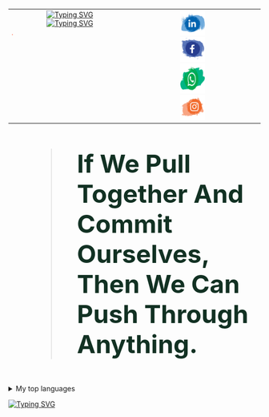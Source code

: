 <table>
  <tr>
    <td style="width: 50%; vertical-align: top; text-align: center;">
      <!-- Typing SVG Images -->
      <a href="https://www.linkedin.com/in/a7med-elgo7ary">
        <img src="https://readme-typing-svg.demolab.com?font=Fira+Code&weight=700&size=25&pause=1000&color=130976&width=800&height=50&lines=Hallo+Genie.%F0%9F%91%A8%E2%80%8D%F0%9F%92%BB;Mein+Name+ist+Ahmed+El-Gohary.;Ich+setze+meine+fantasie+auf+den+Mars.%F0%9F%9A%80+;+Der+Fingerabdruch+ist+nich+unser+weg+.%E2%9C%A8" alt="Typing SVG">
      </a>
      <br>
      <a href="https://www.linkedin.com/in/a7med-elgo7ary">
        <img src="https://readme-typing-svg.demolab.com?font=Fira+Code&weight=500&pause=2000&color=F72EDE&multiline=true&width=700&height=110&lines=Embedded+System+Software+Engineer.;Skilled+in+AI%2C+Machine+Learning+and+Data+Science.+;Passionate+about+AI+and+Robotics.+;Dedicated+to+pushing+innovation+boundaries+in+technology." alt="Typing SVG">
      </a>
      <hr style="border: .5; height: .5px; background-color: #ff5733; width: 1%;">
    </td>
    <td style="width: 50%; vertical-align: top; text-align: center;">
      <!-- Contact Icons -->
      <a href="https://www.linkedin.com/in/a7med-elgo7ary">
        <img src="linkedin.svg" alt="LinkedIn Profile" width="50" height="50">
      </a>
      <br>
      <a href="mailto:a7medelgo7ry@gmail.com">
        <img src="Facebook.svg" alt="Email Icon" width="50" height="50">
      </a>
      <br>
      <a href="https://wa.me/201009515837" target="_blank">
        <img src="whatsApp.svg" alt="WhatsApp Icon" width="50" height="60">
      </a>
      <br>
      <a href="https://www.kaggle.com/a7medelgo7ary" target="_blank">
        <img src="Instagram.svg" alt="Kaggle Icon" width="50" height="50">
      </a>
    </td>
    <td style="width: 50%; vertical-align: top; text-align: center;">
      <!-- Contact Icons -->
      <a href="https://www.linkedin.com/in/a7med-elgo7ary">
        <img src="linkedin.svg" alt="LinkedIn Profile" width="40" height="40">
      </a>
      <br>
      <a href="mailto:a7medelgo7ry@gmail.com">
        <img src="Email_Logo_black.jpg" alt="Email Icon" width="40" height="40">
      </a>
      <br>
      <a href="https://wa.me/201009515837" target="_blank">
        <img src="whatsApp_Logo_black.png" alt="WhatsApp Icon" width="40" height="40">
      </a>
      <br>
      <a href="https://www.kaggle.com/a7medelgo7ary" target="_blank">
        <img src="Kaggle_Logo_black.png" alt="Kaggle Icon" width="35" height="35">
      </a>
    </td>
    
  </tr>
</table>

<blockquote style="font-size: 50px; font-weight: bold; color:#123123;">
   If We Pull Together And Commit Ourselves, Then We Can Push Through Anything.
</blockquote>

<details>
<summary>My top languages</summary>

| Rank | Languages |
|-----:|-----------|
|     1|    C      |
|     2|   C++     |
|     3|  PYTHON   |

</details>

[![Typing SVG](https://readme-typing-svg.demolab.com?font=Fira+Code&weight=600&size=24&duration=1000&pause=400&color=BFF749&center=true&vCenter=true&multiline=true&width=1000&height=40&lines=CONTINUE+%F0%9F%A4%8C)](https://www.linkedin.com/in/a7med-elgo7ary)

<!-- Adjust appearance based on GitHub theme -->

